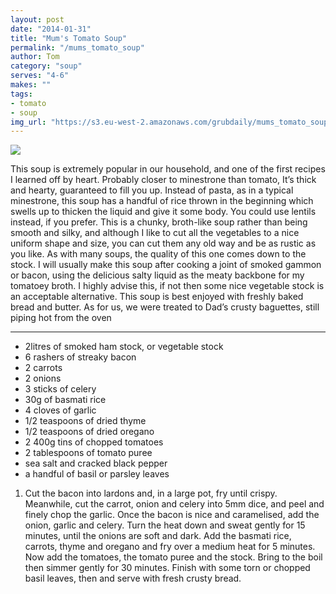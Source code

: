 ```yaml
---
layout: post
date: "2014-01-31"
title: "Mum's Tomato Soup"
permalink: "/mums_tomato_soup"
author: Tom
category: "soup"
serves: "4-6"
makes: ""
tags:
- tomato
- soup
img_url: "https://s3.eu-west-2.amazonaws.com/grubdaily/mums_tomato_soup.jpg"
---
```

<img src="https://s3.eu-west-2.amazonaws.com/grubdaily/mums_tomato_soup.jpg" />

This soup is extremely popular in our household, and one of the first recipes I learned off by heart. Probably closer to minestrone than tomato, It’s thick and hearty, guaranteed to fill you up. Instead of pasta, as in a typical minestrone, this soup has a handful of rice thrown in the beginning which swells up to thicken the liquid and give it some body. You could use lentils instead, if you prefer. This is a chunky, broth-like soup rather than being smooth and silky, and although I like to cut all the vegetables to a nice uniform shape and size, you can cut them any old way and be as rustic as you like. As with many soups, the quality of this one comes down to the stock. I will usually make this soup after cooking a joint of smoked gammon or bacon, using the delicious salty liquid as the meaty backbone for my tomatoey broth. I highly advise this, if not then some nice vegetable stock is an acceptable alternative. This soup is best enjoyed with freshly baked bread and butter. As for us, we were treated to Dad’s crusty baguettes, still piping hot from the oven

---
* 2litres of smoked ham stock, or vegetable stock
* 6 rashers of streaky bacon
* 2 carrots
* 2 onions
* 3 sticks of celery
* 30g of basmati rice
* 4 cloves of garlic
* 1/2 teaspoons of dried thyme
* 1/2 teaspoons of dried oregano
* 2 400g tins of chopped tomatoes
* 2 tablespoons of tomato puree
* sea salt and cracked black pepper
* a  handful of basil or parsley leaves

1. Cut the bacon into lardons and, in a large pot, fry until crispy. Meanwhile, cut the carrot, onion and celery into 5mm dice, and peel and finely chop the garlic. Once the bacon is nice and caramelised, add the onion, garlic and celery. Turn the heat down and sweat gently for 15 minutes, until the onions are soft and dark. Add the basmati rice, carrots, thyme and oregano and fry over a medium heat for 5 minutes. Now add the tomatoes, the tomato puree and the stock. Bring to the boil then simmer gently for 30 minutes. Finish with some torn or chopped basil leaves, then and serve with fresh crusty bread.

